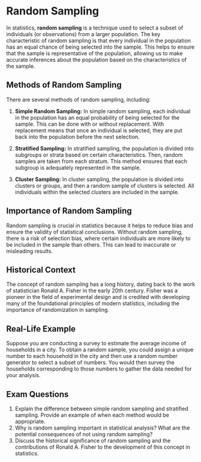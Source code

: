 # Random Sampling

In statistics, **random sampling** is a technique used to select a subset of individuals (or observations) from a larger population. The key characteristic of random sampling is that every individual in the population has an equal chance of being selected into the sample. This helps to ensure that the sample is representative of the population, allowing us to make accurate inferences about the population based on the characteristics of the sample.

## Methods of Random Sampling

There are several methods of random sampling, including:

1. **Simple Random Sampling:** In simple random sampling, each individual in the population has an equal probability of being selected for the sample. This can be done with or without replacement. With replacement means that once an individual is selected, they are put back into the population before the next selection.

2. **Stratified Sampling:** In stratified sampling, the population is divided into subgroups or strata based on certain characteristics. Then, random samples are taken from each stratum. This method ensures that each subgroup is adequately represented in the sample.

3. **Cluster Sampling:** In cluster sampling, the population is divided into clusters or groups, and then a random sample of clusters is selected. All individuals within the selected clusters are included in the sample.

## Importance of Random Sampling

Random sampling is crucial in statistics because it helps to reduce bias and ensure the validity of statistical conclusions. Without random sampling, there is a risk of selection bias, where certain individuals are more likely to be included in the sample than others. This can lead to inaccurate or misleading results.

## Historical Context

The concept of random sampling has a long history, dating back to the work of statistician Ronald A. Fisher in the early 20th century. Fisher was a pioneer in the field of experimental design and is credited with developing many of the foundational principles of modern statistics, including the importance of randomization in sampling.

## Real-Life Example

Suppose you are conducting a survey to estimate the average income of households in a city. To obtain a random sample, you could assign a unique number to each household in the city and then use a random number generator to select a subset of numbers. You would then survey the households corresponding to those numbers to gather the data needed for your analysis.

## Exam Questions

1. Explain the difference between simple random sampling and stratified sampling. Provide an example of when each method would be appropriate.
2. Why is random sampling important in statistical analysis? What are the potential consequences of not using random sampling?
3. Discuss the historical significance of random sampling and the contributions of Ronald A. Fisher to the development of this concept in statistics.